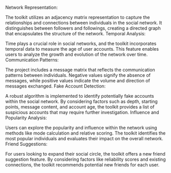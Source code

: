 Network Representation:

The toolkit utilizes an adjacency matrix representation to capture the relationships and connections between individuals in the social network. It distinguishes between followers and followings, creating a directed graph that encapsulates the structure of the network. Temporal Analysis:

Time plays a crucial role in social networks, and the toolkit incorporates temporal data to measure the age of user accounts. This feature enables users to analyze the growth and evolution of the network over time. Communication Patterns:

The project includes a message matrix that reflects the communication patterns between individuals. Negative values signify the absence of messages, while positive values indicate the volume and direction of messages exchanged. Fake Account Detection:

A robust algorithm is implemented to identify potentially fake accounts within the social network. By considering factors such as depth, starting points, message content, and account age, the toolkit provides a list of suspicious accounts that may require further investigation. Influence and Popularity Analysis:

Users can explore the popularity and influence within the network using methods like mode calculation and relative scoring. The toolkit identifies the most popular individuals and evaluates their impact on the overall network. Friend Suggestions:

For users looking to expand their social circle, the toolkit offers a new friend suggestion feature. By considering factors like reliability scores and existing connections, the toolkit recommends potential new friends for each user.
